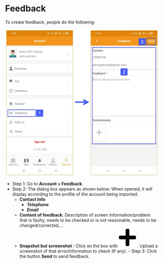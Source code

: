# Feedback

To create feedback, people do the following:

   <span class="icon-left5">![Interface Web](/docs/assets/images/web-english/gotrack365-el/feed-back.jpg)

   - Step 1: Go to **Account > Feedback**.
   - Step 2: The dialog box appears as shown below:
   When opened, it will display according to the profile of the account being imported.
     - **Contact Info**
       - ***Telephone***
       - ***Email***
     - **Content of feedback**: Description of screen information/problem that is faulty, needs to be checked or is not reasonable, needs to be changed/corrected,...
     - **Snapshot but screenshot** : Click on the box with <span class="icon-left svg-filter-search">![Ok](/docs/assets/images/web-interface/icon/SVG/plus.svg) . Upload a screenshot of that error/information to check (If any).
    - Step 3: Click the button **Send** to send feedback.